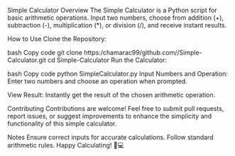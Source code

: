 
Simple Calculator
Overview
The Simple Calculator is a Python script for basic arithmetic operations. Input two numbers, choose from addition (+), subtraction (-), multiplication (*), or division (/), and receive instant results.

How to Use
Clone the Repository:

bash
Copy code
git clone https:/chamarac99/github.com//Simple-Calculator.git
cd Simple-Calculator
Run the Calculator:

bash
Copy code
python SimpleCalculator.py
Input Numbers and Operation:
Enter two numbers and choose an operation when prompted.

View Result:
Instantly get the result of the chosen arithmetic operation.

Contributing
Contributions are welcome! Feel free to submit pull requests, report issues, or suggest improvements to enhance the simplicity and functionality of this simple calculator.

Notes
Ensure correct inputs for accurate calculations.
Follow standard arithmetic rules.
Happy Calculating! 🧮💻
